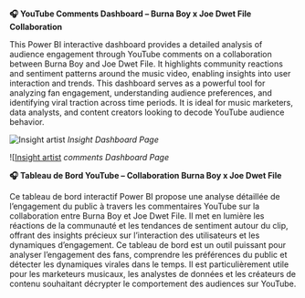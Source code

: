 **🎧 YouTube Comments Dashboard – Burna Boy x Joe Dwet File Collaboration**

This Power BI interactive dashboard provides a detailed analysis of audience engagement through YouTube comments on a collaboration between Burna Boy and Joe Dwet File. It highlights community reactions and sentiment patterns around the music video, enabling insights into user interaction and trends. 
This dashboard serves as a powerful tool for analyzing fan engagement, understanding audience preferences, and identifying viral traction across time periods. It is ideal for music marketers, data analysts, and content creators looking to decode YouTube audience behavior.

![Insight artist](https://github.com/pascalsoh/Insights-artist/blob/7025f5a084cc9815cddd7ccbae537f6f6167e21e/picture/Capture%20d'%C3%A9cran%202025-04-11%20191809%20-%20Copie.png)
*Insight Dashboard Page*

![[Insight artist](https://github.com/pascalsoh/Insights-artist/blob/7025f5a084cc9815cddd7ccbae537f6f6167e21e/picture/Capture%20d'%C3%A9cran%202025-04-11%20195844%20-%20Copie.png)
*comments Dashboard Page*

**🎧 Tableau de Bord YouTube – Collaboration Burna Boy x Joe Dwet File**

Ce tableau de bord interactif Power BI propose une analyse détaillée de l’engagement du public à travers les commentaires YouTube sur la collaboration entre Burna Boy et Joe Dwet File. Il met en lumière les réactions de la communauté et les tendances de sentiment autour du clip, offrant des insights précieux sur l’interaction des utilisateurs et les dynamiques d’engagement.
Ce tableau de bord est un outil puissant pour analyser l’engagement des fans, comprendre les préférences du public et détecter les dynamiques virales dans le temps. Il est particulièrement utile pour les marketeurs musicaux, les analystes de données et les créateurs de contenu souhaitant décrypter le comportement des audiences sur YouTube.

